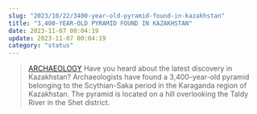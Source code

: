 ```yaml
---
slug: "2023/10/22/3400-year-old-pyramid-found-in-kazakhstan"
title: "3,400-YEAR-OLD PYRAMID FOUND IN KAZAKHSTAN"
date: 2023-11-07 00:04:19
update: 2023-11-07 00:04:19
category: "status"
---
```


> [ARCHAEOLOGY](https://www.heritagedaily.com/2023/11/3400-year-old-pyramid-found-in-kazakhstan/149075)  Have you heard about the latest discovery in Kazakhstan? Archaeologists have found a 3,400-year-old pyramid belonging to the Scythian-Saka period in the Karaganda region of Kazakhstan. The pyramid is located on a hill overlooking the Taldy River in the Shet district.
